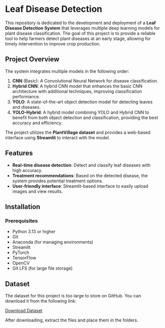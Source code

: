 # Leaf Disease Detection

This repository is dedicated to the development and deployment of a **Leaf Disease Detection System** that leverages multiple deep learning models for plant disease classification. The goal of this project is to provide a reliable tool to help farmers detect plant diseases at an early stage, allowing for timely intervention to improve crop production.

## Project Overview

The system integrates multiple models in the following order:

1. **CNN** (Basic): A Convolutional Neural Network for disease classification.
2. **Hybrid CNN**: A hybrid CNN model that enhances the basic CNN architecture with additional techniques, improving classification performance.
3. **YOLO**: A state-of-the-art object detection model for detecting leaves and diseases.
4. **YOLO-Hybrid**: A hybrid model combining YOLO and Hybrid CNN to benefit from both object detection and classification, providing the best accuracy and efficiency.

The project utilizes the **PlantVillage dataset** and provides a web-based interface using **Streamlit** to interact with the model.

## Features

- **Real-time disease detection**: Detect and classify leaf diseases with high accuracy.
- **Treatment recommendations**: Based on the detected disease, the system provides potential treatment options.
- **User-friendly interface**: Streamlit-based interface to easily upload images and view results.

## Installation

### Prerequisites

- Python 3.13 or higher
- Git
- Anaconda (for managing environments)
- Streamlit
- PyTorch
- TensorFlow
- OpenCV
- Git LFS (for large file storage)



## Dataset

The dataset for this project is too large to store on GitHub. You can download it from the following link:

[Download Dataset](https://drive.google.com/file/d/19t3J1-8xB7nSHRaRhhjmjzGOl-EF8Vss/view?usp=drive_link)

After downloading, extract the files and place them in the folders.

